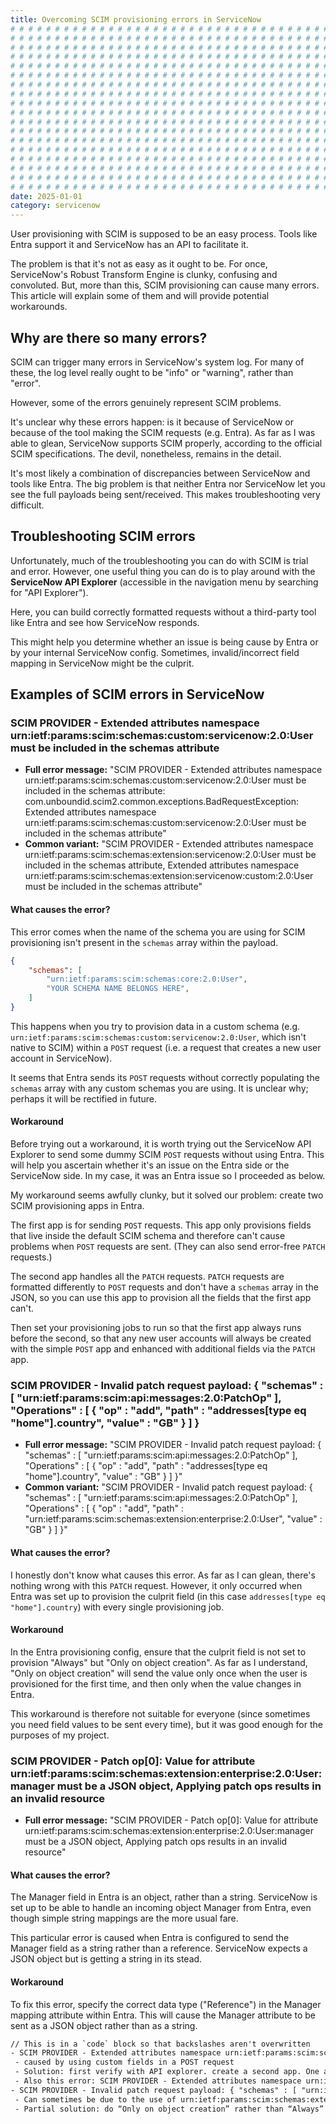 ```yaml
---
title: Overcoming SCIM provisioning errors in ServiceNow
# # # # # # # # # # # # # # # # # # # # # # # # # # # # # # # # # # # # # # # #
# # # # # # # # # # # # # # # # # # # # # # # # # # # # # # # # # # # # # # # #
# # # # # # # # # # # # # # # # # # # # # # # # # # # # # # # # # # # # # # # #
# # # # # # # # # # # # # # # # # # # # # # # # # # # # # # # # # # # # # # # #
# # # # # # # # # # # # # # # # # # # # # # # # # # # # # # # # # # # # # # # #
# # # # # # # # # # # # # # # # # # # # # # # # # # # # # # # # # # # # # # # #
# # # # # # # # # # # # # # # # # # # # # # # # # # # # # # # # # # # # # # # #
# # # # # # # # # # # # # # # # # # # # # # # # # # # # # # # # # # # # # # # #
# # # # # # # # # # # # # # # # # # # # # # # # # # # # # # # # # # # # # # # #
# # # # # # # # # # # # # # # # # # # # # # # # # # # # # # # # # # # # # # # #
# # # # # # # # # # # # # # # # # # # # # # # # # # # # # # # # # # # # # # # #
# # # # # # # # # # # # # # # # # # # # # # # # # # # # # # # # # # # # # # # #
# # # # # # # # # # # # # # # # # # # # # # # # # # # # # # # # # # # # # # # #
# # # # # # # # # # # # # # # # # # # # # # # # # # # # # # # # # # # # # # # #
# # # # # # # # # # # # # # # # # # # # # # # # # # # # # # # # # # # # # # # #
# # # # # # # # # # # # # # # # # # # # # # # # # # # # # # # # # # # # # # # #
# # # # # # # # # # # # # # # # # # # # # # # # # # # # # # # # # # # # # # # #
# # # # # # # # # # # # # # # # # # # # # # # # # # # # # # # # # # # # # # # #
date: 2025-01-01
category: servicenow
---
```


User provisioning with SCIM is supposed to be an easy process. Tools like Entra support it and ServiceNow has an API to facilitate it.

The problem is that it's not as easy as it ought to be. For once, ServiceNow's Robust Transform Engine is clunky, confusing and convoluted. But, more than this, SCIM provisioning can cause many errors. This article will explain some of them and will provide potential workarounds.

## Why are there so many errors?

SCIM can trigger many errors in ServiceNow's system log. For many of these, the log level really ought to be "info" or "warning", rather than "error".

However, some of the errors genuinely represent SCIM problems.

It's unclear why these errors happen: is it because of ServiceNow or because of the tool making the SCIM requests (e.g. Entra). As far as I was able to glean, ServiceNow supports SCIM properly, according to the official SCIM specifications. The devil, nonetheless, remains in the detail.

It's most likely a combination of discrepancies between ServiceNow and tools like Entra. The big problem is that neither Entra nor ServiceNow let you see the full payloads being sent/received. This makes troubleshooting very difficult.

## Troubleshooting SCIM errors

Unfortunately, much of the troubleshooting you can do with SCIM is trial and error. However, one useful thing you can do is to play around with the **ServiceNow API Explorer** (accessible in the navigation menu by searching for "API Explorer").

Here, you can build correctly formatted requests without a third-party tool like Entra and see how ServiceNow responds.

This might help you determine whether an issue is being cause by Entra or by your internal ServiceNow config. Sometimes, invalid/incorrect field mapping in ServiceNow might be the culprit.

## Examples of SCIM errors in ServiceNow

### SCIM PROVIDER - Extended attributes namespace urn:ietf:params:scim:schemas:custom:servicenow:2.0:User must be included in the schemas attribute

- **Full error message:** "SCIM PROVIDER - Extended attributes namespace urn:ietf:params:scim:schemas:custom:servicenow:2.0:User must be included in the schemas attribute: com.unboundid.scim2.common.exceptions.BadRequestException: Extended attributes namespace urn:ietf:params:scim:schemas:custom:servicenow:2.0:User must be included in the schemas attribute"
- **Common variant:** "SCIM PROVIDER - Extended attributes namespace urn:ietf:params:scim:schemas:extension:servicenow:2.0:User must be included in the schemas attribute, Extended attributes namespace urn:ietf:params:scim:schemas:extension:servicenow:custom:2.0:User must be included in the schemas attribute"

#### What causes the error?

This error comes when the name of the schema you are using for SCIM provisioning isn't present in the `schemas` array within the payload.

```json
{
    "schemas": [
        "urn:ietf:params:scim:schemas:core:2.0:User",
        "YOUR SCHEMA NAME BELONGS HERE",
    ]
}
```

This happens when you try to provision data in a custom schema (e.g. `urn:ietf:params:scim:schemas:custom:servicenow:2.0:User`, which isn't native to SCIM) within a `POST` request (i.e. a request that creates a new user account in ServiceNow).

It seems that Entra sends its `POST` requests without correctly populating the `schemas` array with any custom schemas you are using. It is unclear why; perhaps it will be rectified in future.

#### Workaround

Before trying out a workaround, it is worth trying out the ServiceNow API Explorer to send some dummy SCIM `POST` requests without using Entra. This will help you ascertain whether it's an issue on the Entra side or the ServiceNow side. In my case, it was an Entra issue so I proceeded as below.

My workaround seems awfully clunky, but it solved our problem: create two SCIM provisioning apps in Entra.

The first app is for sending `POST` requests. This app only provisions fields that live inside the default SCIM schema and therefore can't cause problems when `POST` requests are sent. (They can also send error-free `PATCH` requests.)

The second app handles all the `PATCH` requests. `PATCH` requests are formatted differently to `POST` requests and don't have a `schemas` array in the JSON, so you can use this app to provision all the fields that the first app can't.

Then set your provisioning jobs to run so that the first app always runs before the second, so that any new user accounts will always be created with the simple `POST` app and enhanced with additional fields via the `PATCH` app.

### SCIM PROVIDER - Invalid patch request payload: { "schemas" : [ "urn:ietf:params:scim:api:messages:2.0:PatchOp" ],  "Operations" : [ { "op" : "add",   "path" : "addresses[type eq \"home\"].country",   "value" : "GB" } ] }

- **Full error message:** "SCIM PROVIDER - Invalid patch request payload: { "schemas" : [ "urn:ietf:params:scim:api:messages:2.0:PatchOp" ],  "Operations" : [ { "op" : "add",   "path" : "addresses[type eq \"home\"].country",   "value" : "GB" } ] }"
- **Common variant:** "SCIM PROVIDER - Invalid patch request payload: { "schemas" : [ "urn:ietf:params:scim:api:messages:2.0:PatchOp" ],  "Operations" : [ { "op" : "add",   "path" : "urn:ietf:params:scim:schemas:extension:enterprise:2.0:User",   "value" : "GB" } ] }"

#### What causes the error?

I honestly don't know what causes this error. As far as I can glean, there's nothing wrong with this `PATCH` request. However, it only occurred when Entra was set up to provision the culprit field (in this case `addresses[type eq "home"].country`) with every single provisioning job.

#### Workaround

In the Entra provisioning config, ensure that the culprit field is not set to provision "Always" but "Only on object creation". As far as I understand, "Only on object creation" will send the value only once when the user is provisioned for the first time, and then only when the value changes in Entra.

This workaround is therefore not suitable for everyone (since sometimes you need field values to be sent every time), but it was good enough for the purposes of my project.

### SCIM PROVIDER - Patch op[0]: Value for attribute urn:ietf:params:scim:schemas:extension:enterprise:2.0:User:manager must be a JSON object, Applying patch ops results in an invalid resource

- **Full error message:** "SCIM PROVIDER - Patch op[0]: Value for attribute urn:ietf:params:scim:schemas:extension:enterprise:2.0:User:manager must be a JSON object, Applying patch ops results in an invalid resource"

#### What causes the error?

The Manager field in Entra is an object, rather than a string. ServiceNow is set up to be able to handle an incoming object Manager from Entra, even though simple string mappings are the more usual fare.

This particular error is caused when Entra is configured to send the Manager field as a string rather than a reference. ServiceNow expects a JSON object but is getting a string in its stead.

#### Workaround

To fix this error, specify the correct data type ("Reference") in the Manager mapping attribute within Entra. This will cause the Manager attribute to be sent as a JSON object rather than as a string.

```txt
// This is in a `code` block so that backslashes aren't overwritten
- SCIM PROVIDER - Extended attributes namespace urn:ietf:params:scim:schemas:custom:servicenow:2.0:User must be included in the schemas attribute: com.unboundid.scim2.common.exceptions.BadRequestException: Extended attributes namespace urn:ietf:params:scim:schemas:custom:servicenow:2.0:User must be included in the schemas attribute
 - caused by using custom fields in a POST request
 - Solution: first verify with API explorer. create a second app. One app does POST (without custom fields) and the other does PATCH
 - Also this error: SCIM PROVIDER - Extended attributes namespace urn:ietf:params:scim:schemas:extension:servicenow:2.0:User must be included in the schemas attribute, Extended attributes namespace urn:ietf:params:scim:schemas:extension:servicenow:custom:2.0:User must be included in the schemas attribute
- SCIM PROVIDER - Invalid patch request payload: { "schemas" : [ "urn:ietf:params:scim:api:messages:2.0:PatchOp" ],  "Operations" : [ { "op" : "add",   "path" : "addresses[type eq \"home\"].country",   "value" : "GB" } ] }
 - Can sometimes be due to the use of urn:ietf:params:scim:schemas:extension:enterprise:2.0:User, which ServiceNow doesn’t really support
 - Partial solution: do “Only on object creation” rather than “Always” in Entra. This seems to do the trick. Not sure why it causes an issue in the first place.
```
